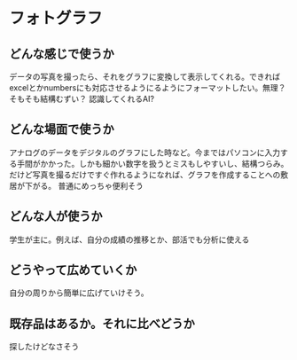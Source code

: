 # フォトグラフ

## どんな感じで使うか
データの写真を撮ったら、それをグラフに変換して表示してくれる。できればexcelとかnumbersにも対応させるようにるようにフォーマットしたい。無理？そもそも結構むずい？
認識してくれるAI?

## どんな場面で使うか
アナログのデータをデジタルのグラフにした時など。今まではパソコンに入力する手間がかかった。しかも細かい数字を扱うとミスもしやすいし、結構つらみ。だけど写真を撮るだけですぐ作れるようになれば、グラフを作成することへの敷居が下がる。
普通にめっちゃ便利そう

## どんな人が使うか
学生が主に。例えば、自分の成績の推移とか、部活でも分析に使える

## どうやって広めていくか
自分の周りから簡単に広げていけそう。

## 既存品はあるか。それに比べどうか
探したけどなさそう